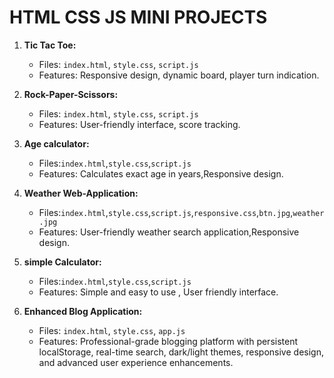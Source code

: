 
# HTML CSS JS MINI PROJECTS

1. **Tic Tac Toe:**
   - Files: `index.html`, `style.css`, `script.js`
   - Features: Responsive design, dynamic board, player turn indication.

2. **Rock-Paper-Scissors:**
   - Files: `index.html`, `style.css`, `script.js`
   - Features: User-friendly interface, score tracking.

3. **Age calculator:**
   - Files:`index.html`,`style.css`,`script.js`
   - Features: Calculates exact age in years,Responsive design.

4. **Weather Web-Application:**
   - Files:`index.html`,`style.css`,`script.js`,`responsive.css`,`btn.jpg`,`weather.jpg`
   - Features: User-friendly weather search application,Responsive design.

5. **simple Calculator:**
   - Files:`index.html`,`style.css`,`script.js`
   - Features: Simple and easy to use , User friendly interface.

6. **Enhanced Blog Application:**
   - Files: `index.html`, `style.css`, `app.js`
   - Features: Professional-grade blogging platform with persistent localStorage, real-time search, dark/light themes, responsive design, and advanced user experience enhancements.
